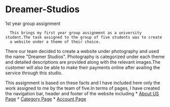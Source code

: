 # Dreamer-Studios
1st year group assignment

      This brings my first year group assignment as a university student.The task assigned to the group of five students was to create
      a website under a theme of their choice.
There our team decided to create a website under photography and used the name "Dreamer Studios". Photography is categorized under each theme and detailed descriptions are
provided along with the relevant images.The customer will also be able to make their payments online after availing the service through this studio.
  
This assignment is based on these facts and I have included here only the work assigned to me by the team of five.In terms of pages, I have created the navigation bar, header and 
footer of the website including
                                  * [About US Page](#About-US-Page)
                                  * [Category Page](#Category-Page)
                                  * [Account Page](#Account-Page)
